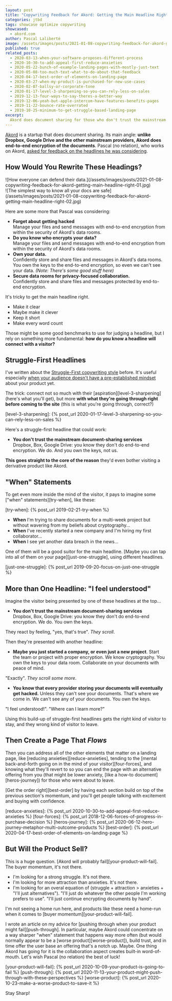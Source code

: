 ```yaml
---
layout: post
title: "Copywriting Feedback for Akord: Getting the Main Headline Right"
categories: jtbd
tags: showcase optimize copywriting
showcased:
  - akord.com
author: Pascal Laliberté
image: /assets/images/posts/2021-01-08-copywriting-feedback-for-akord-getting-main-headline-right.jpg
published: true
related_posts:
  - 2020-03-13-when-your-software-proposes-different-process
  - 2020-10-30-to-add-appeal-first-reduce-anxieties
  - 2020-05-22-bunch-of-example-landing-pages-with-mostly-just-text
  - 2020-05-08-too-much-text-what-to-do-about-that-feedback
  - 2020-04-17-best-order-of-elements-on-landing-page
  - 2020-03-27-when-my-product-is-purchased-for-new-use-cases
  - 2020-02-07-ballsy-or-corporate-tone
  - 2020-01-17-level-3-sharpening-so-you-can-rely-less-on-sales
  - 2019-12-13-four-ways-to-say-theres-a-better-way
  - 2019-12-06-yeah-but-apple-intercom-have-features-benefits-pages
  - 2019-11-22-bounce-rate-overrated
  - 2019-10-25-minimum-to-get-struggle-based-landing-page
excerpt:
  Akord does document sharing for those who don't trust the mainstream providers and their lack of end-to-end encryption. The author asked for feedback on his headlines. Here's my take.
---
```


[Akord][akord] is a startup that does document sharing. Its main angle: **unlike Dropbox, Google Drive and the other mainstream providers, Akord does end-to-end encryption of the documents**. Pascal (no relation), who works on Akord, [asked for feedback on the headlines he was considering][thread].

[akord]: https://akord.com

## How Would You Rewrite These Headings?

[thread]: https://www.indiehackers.com/post/landing-page-title-feedback-a31cf88233?commentId=-MQSJRkBUrwFGzJY9S9_

<div class="img-zoom two-up" markdown="1">

<div class="left" markdown="1">
![How everyone can defend their data.](/assets/images/posts/2021-01-08-copywriting-feedback-for-akord-getting-main-headline-right-01.jpg)
</div>

<div class="right" markdown="1">
![The simplest way to know all your docs are safe](/assets/images/posts/2021-01-08-copywriting-feedback-for-akord-getting-main-headline-right-02.jpg)
</div>

</div>

Here are some more that Pascal was considering:

* **Forget about getting hacked**<br> Manage your files and send messages with end-to-end encryption from within the security of Akord's data rooms.
* **Do you know who encrypts your data?**<br> Manage your files and send messages with end-to-end encryption from within the security of Akord's data rooms.
* **Own your data.**<br> Confidently store and share files and messages in Akord's data rooms. You own the keys to the end-to-end encryption, so even we can't see your data. _(Note: There's some good stuff here)_
* **Secure data rooms for privacy-focused collaboration.**<br> Confidently store and share files and messages protected by end-to-end encryption.

It's tricky to get the main headline right.

* Make it clear
* Maybe make it clever
* Keep it short
* Make every word count

Those might be some good benchmarks to use for judging a headline, but I rely on something more fundamental: **how do you know a headline will connect with a visitor?**

## Struggle-First Headlines

I've written about the [Struggle-First copywriting style](/struggle-first) before. It's useful especially [when your audience doesn't have a pre-established mindset](/struggle-first/vs-features-benefits/) about your product yet.

The trick: connect not so much with their [aspiration][level-3-sharpening] (here's what you'll get), but more **with what they're going through right before coming to the site** (this is what you're going through, correct?)

[level-3-sharpening]: {% post_url 2020-01-17-level-3-sharpening-so-you-can-rely-less-on-sales %}

Here's a struggle-first headline that could work:

* **You don't trust the mainstream document-sharing services**<br> Dropbox, Box, Google Drive: you know they don't do end-to-end encryption. We do. And you own the keys, not us.

**This goes straight to the core of the reason** they'd even bother visiting a derivative product like Akord.

## "When" Statements

To get even more inside the mind of the visitor, it pays to imagine some ["when" statements][try-when], like these:

[try-when]: {% post_url 2019-02-21-try-when %}

* **When** I'm trying to share documents for a multi-week project but without wavering from my beliefs about cryptography...
* **When** I've recently started a new company and I'm hiring my first collaborator...
* **When** I see yet another data breach in the news...

One of them will be a good suitor for the main headline. [Maybe you can tap into all of them on your page][just-one-struggle], using different headlines.

[just-one-struggle]: {% post_url 2019-09-20-focus-on-just-one-struggle %}

## More than One Headline: "I feel understood"

Imagine the visitor being presented by one of these headlines at the top...

* **You don't trust the mainstream document-sharing services**<br> Dropbox, Box, Google Drive: you know they don't do end-to-end encryption. We do. You own the keys.

They react by feeling, "yes, that's true". _They scroll_.

Then they're presented with another headline:

* **Maybe you just started a company, or even just a new project**. Start the team or project with proper encryption. We know cryptography. You own the keys to your data room. Collaborate on your documents with peace of mind.

"Exactly". _They scroll some more_.

* **You know that every provider storing your documents will eventually get hacked.** Unless they can't see your documents. That's where we come in. We can't see any of your documents. You own the keys.

"I feel understood!". "Where can I learn more?"

Using this build-up of struggle-first headlines gets the right kind of visitor to stay, and they wrong kind of visitor to leave.

## Then Create a Page That _Flows_

Then you can address all of the other elements that matter on a landing page, like [reducing anxieties][reduce-anxieties], tending to the [mental back-and-forth going on in the mind of your visitor][four-forces], and knowing what they'll revert to so you can end the page with an alternative offering from you (that might be lower anxiety, [like a how-to document][heros-journey]) for those who were about to leave.

[Get the order right][best-order] by having each section build on top of the previous section's momentum, and you'll get people talking with excitement and buying with confidence.

[reduce-anxieties]: {% post_url 2020-10-30-to-add-appeal-first-reduce-anxieties %}
[four-forces]: {% post_url 2018-12-06-forces-of-progress-in-purchase-decision %}
[heros-journey]: {% post_url 2020-06-12-hero-journey-metaphor-multi-outcome-products %}
[best-order]: {% post_url 2020-04-17-best-order-of-elements-on-landing-page %}

## But Will the Product Sell?

This is a huge question. [Akord will probably fail][your-product-will-fail]. The buyer momentum, it's not there.

* I'm looking for a strong struggle. It's not there.
* I'm looking for more attraction than anxieties. It's not there.
* I'm looking for an overal equation of (struggle + attraction > anxieties + "I'll just alternatives"). "I'll just do whatever the other people I'm working prefers to use". "I'll just continue encrypting documents by hand".

I'm not seeing a home run here, and products like these need a home-run when it comes to [buyer momentum][your-product-will-fail].

I wrote an article on my advice for [pushing through when your product might fail][push-through]. In particular, maybe Akord could concentrate on a way sharper "when" statement that happens way more often (but would normally appear to be a [worse product][worse-product]), build trust, and in time offer the user base an offering that's a notch up. Maybe. One thing Akord has going for it is the collaboration aspect creates built-in word-of-mouth. Let's wish Pascal (no relation) the best of luck!

[your-product-will-fail]: {% post_url 2020-10-09-your-product-is-going-to-fail %}
[push-through]: {% post_url 2020-11-13-your-product-might-push-through-with-these-perspectives %}
[worse-product]: {% post_url 2020-10-23-make-a-worse-product-to-save-it %}

Stay Sharp!
